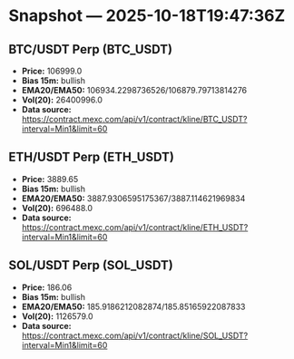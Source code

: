 # Snapshot — 2025-10-18T19:47:36Z

## BTC/USDT Perp (BTC_USDT)
- **Price:** 106999.0
- **Bias 15m:** bullish
- **EMA20/EMA50:** 106934.2298736526/106879.79713814276
- **Vol(20):** 26400996.0
- **Data source:** https://contract.mexc.com/api/v1/contract/kline/BTC_USDT?interval=Min1&limit=60

## ETH/USDT Perp (ETH_USDT)
- **Price:** 3889.65
- **Bias 15m:** bullish
- **EMA20/EMA50:** 3887.9306595175367/3887.114621969834
- **Vol(20):** 696488.0
- **Data source:** https://contract.mexc.com/api/v1/contract/kline/ETH_USDT?interval=Min1&limit=60

## SOL/USDT Perp (SOL_USDT)
- **Price:** 186.06
- **Bias 15m:** bullish
- **EMA20/EMA50:** 185.9186212082874/185.85165922087833
- **Vol(20):** 1126579.0
- **Data source:** https://contract.mexc.com/api/v1/contract/kline/SOL_USDT?interval=Min1&limit=60
